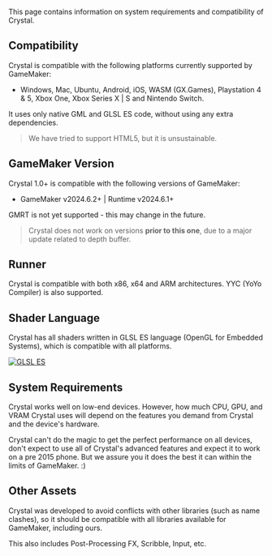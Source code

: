 
This page contains information on system requirements and compatibility of Crystal.

## Compatibility <!-- {docsify-ignore} -->

Crystal is compatible with the following platforms currently supported by GameMaker:
* Windows, Mac, Ubuntu, Android, iOS, WASM (GX.Games), Playstation 4 & 5, Xbox One, Xbox Series X | S and Nintendo Switch.

It uses only native GML and GLSL ES code, without using any extra dependencies.

> We have tried to support HTML5, but it is unsustainable.


## GameMaker Version <!-- {docsify-ignore} -->

Crystal 1.0+ is compatible with the following versions of GameMaker:
* GameMaker v2024.6.2+ | Runtime v2024.6.1+

GMRT is not yet supported - this may change in the future.

> Crystal does not work on versions **prior to this one**, due to a major update related to depth buffer.

## Runner <!-- {docsify-ignore} -->

Crystal is compatible with both x86, x64 and ARM architectures.
YYC (YoYo Compiler) is also supported.


## Shader Language <!-- {docsify-ignore} -->

Crystal has all shaders written in GLSL ES language (OpenGL for Embedded Systems), which is compatible with all platforms.

<a href="https://en.wikipedia.org/wiki/OpenGL_ES" target="_blank">![GLSL ES](/../images/GLSL_ES.png) </a>


## System Requirements <!-- {docsify-ignore} -->

Crystal works well on low-end devices. However, how much CPU, GPU, and VRAM Crystal uses will depend on the features you demand from Crystal and the device's hardware.

Crystal can't do the magic to get the perfect performance on all devices, don't expect to use all of Crystal's advanced features and expect it to work on a pre 2015 phone. But we assure you it does the best it can within the limits of GameMaker. :)


## Other Assets <!-- {docsify-ignore} -->

Crystal was developed to avoid conflicts with other libraries (such as name clashes), so it should be compatible with all libraries available for GameMaker, including ours.

This also includes Post-Processing FX, Scribble, Input, etc.
